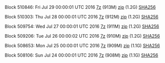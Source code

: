 Block 510846: Fri Jul 29 00:00:01 UTC 2016 [7z](https://transfer.sh/2TFNz/bootstrap.dat.20160729.7z) (913M) [zip](https://transfer.sh/AbHnl/bootstrap.dat.20160729.zip) (1.2G) [SHA256](https://transfer.sh/Oh74d/sha256.txt)

Block 510303: Thu Jul 28 00:00:01 UTC 2016 [7z](https://transfer.sh/rDPug/bootstrap.dat.20160728.7z) (912M) [zip](https://transfer.sh/RzMgz/bootstrap.dat.20160728.zip) (1.2G) [SHA256](https://transfer.sh/19txv/sha256.txt)

Block 509754: Wed Jul 27 00:00:01 UTC 2016 [7z](https://transfer.sh/dAvZU/bootstrap.dat.20160727.7z) (911M) [zip](https://transfer.sh/2FgAY/bootstrap.dat.20160727.zip) (1.2G) [SHA256](https://transfer.sh/Ae1fd/sha256.txt)

Block 509206: Tue Jul 26 00:00:02 UTC 2016 [7z](https://transfer.sh/o6GQ7/bootstrap.dat.20160726.7z) (910M) [zip](https://transfer.sh/g6mcG/bootstrap.dat.20160726.zip) (1.2G) [SHA256](https://transfer.sh/btozn/sha256.txt)

Block 508653: Mon Jul 25 00:00:01 UTC 2016 [7z](https://transfer.sh/DinqZ/bootstrap.dat.20160725.7z) (909M) [zip](https://transfer.sh/Et4Oj/bootstrap.dat.20160725.zip) (1.1G) [SHA256](https://transfer.sh/Bb5kK/sha256.txt)

Block 508106: Sun Jul 24 00:00:01 UTC 2016 [7z](https://transfer.sh/13Og09/bootstrap.dat.20160724.7z) (908M) [zip](https://transfer.sh/Wvz6G/bootstrap.dat.20160724.zip) (1.1G) [SHA256](https://transfer.sh/eEx9u/sha256.txt)
